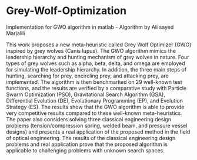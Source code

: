 # Grey-Wolf-Optimization
Implementation for GWO algorithm in matlab - Algorithm by Ali sayed Marjalili


This work proposes a new meta-heuristic called Grey Wolf Optimizer (GWO) inspired by grey wolves
(Canis lupus). The GWO algorithm mimics the leadership hierarchy and hunting mechanism of grey
wolves in nature. Four types of grey wolves such as alpha, beta, delta, and omega are employed for simulating the leadership hierarchy. In addition, the three main steps of hunting, searching for prey, encircling prey, and attacking prey, are implemented. The algorithm is then benchmarked on 29 well-known
test functions, and the results are verified by a comparative study with Particle Swarm Optimization
(PSO), Gravitational Search Algorithm (GSA), Differential Evolution (DE), Evolutionary Programming
(EP), and Evolution Strategy (ES). The results show that the GWO algorithm is able to provide very competitive results compared to these well-known meta-heuristics. The paper also considers solving three
classical engineering design problems (tension/compression spring, welded beam, and pressure vessel
designs) and presents a real application of the proposed method in the field of optical engineering. The
results of the classical engineering design problems and real application prove that the proposed algorithm is applicable to challenging problems with unknown search spaces.
